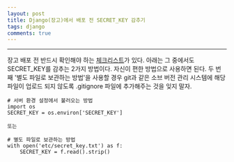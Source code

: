 ```yaml
---
layout: post
title: Django(장고)에서 배포 전 SECRET_KEY 감추기
tags: django
comments: true
---
```


---

장고 배포 전 반드시 확인해야 하는 [체크리스트](https://docs.djangoproject.com/en/2.0/howto/deployment/checklist/)가 있다. 아래는 그 중에서도 SECRET_KEY를 감추는 2가지 방법이다. 자신이 편한 방법으로 사용하면 된다. 두 번째 '별도 파일로 보관하는 방법'을 사용할 경우 git과 같은 소브 버전 관리 시스템에 해당 파일이 업로드 되지 않도록 .gitignore 파일에 추가해주는 것을 잊지 말자.

~~~
# 서버 환경 설정에서 불러오는 방법
import os
SECRET_KEY = os.environ['SECRET_KEY']

또는

# 별도 파일로 보관하는 방법
with open('etc/secret_key.txt') as f:
    SECRET_KEY = f.read().strip()
~~~
